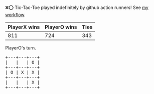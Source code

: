 :x::o: Tic-Tac-Toe played indefinitely by github action runners! See [my workflow](.github/workflows/play.yaml).

|PlayerX wins|PlayerO wins|Ties|
|-|-|-|
|811|724|343|

PlayerO's turn.

<pre>
+---+---+---+
|   |   | O |
+---+---+---+
| O | X | X |
+---+---+---+
|   |   | X |
+---+---+---+
</pre>